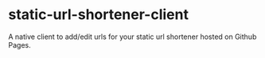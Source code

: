# static-url-shortener-client
A native client to add/edit urls for your static url shortener hosted on Github Pages.
